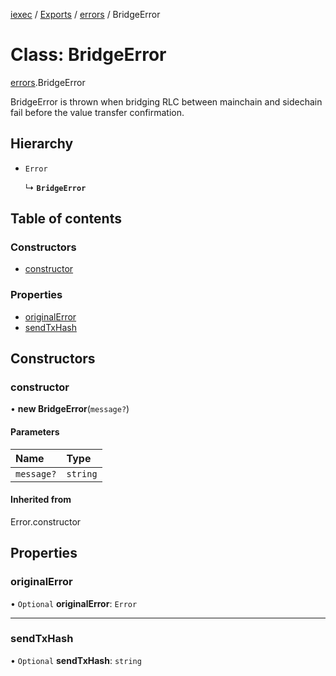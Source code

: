 [iexec](../README.md) / [Exports](../modules.md) / [errors](../modules/errors.md) / BridgeError

# Class: BridgeError

[errors](../modules/errors.md).BridgeError

BridgeError is thrown when bridging RLC between mainchain and sidechain fail before the value transfer confirmation.

## Hierarchy

- `Error`

  ↳ **`BridgeError`**

## Table of contents

### Constructors

- [constructor](errors.BridgeError.md#constructor)

### Properties

- [originalError](errors.BridgeError.md#originalerror)
- [sendTxHash](errors.BridgeError.md#sendtxhash)

## Constructors

### constructor

• **new BridgeError**(`message?`)

#### Parameters

| Name | Type |
| :------ | :------ |
| `message?` | `string` |

#### Inherited from

Error.constructor

## Properties

### originalError

• `Optional` **originalError**: `Error`

___

### sendTxHash

• `Optional` **sendTxHash**: `string`
